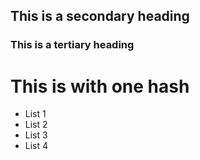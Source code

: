 ## This is a secondary heading
### This is a tertiary heading

# This is with one hash

* List 1
* List 2
* List 3
* List 4
